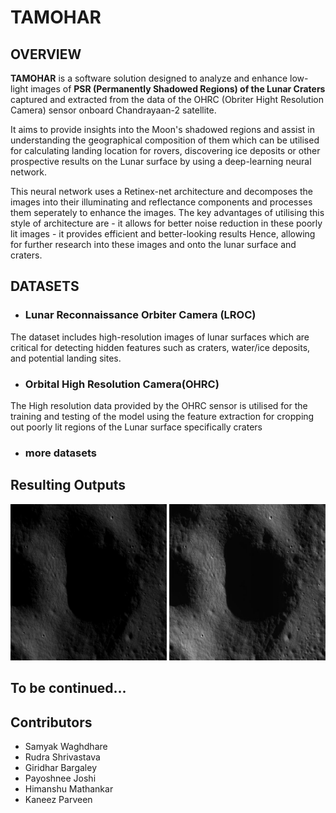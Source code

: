 # TAMOHAR 

## OVERVIEW 

__TAMOHAR__ is a software solution designed to analyze and enhance low-light images of **PSR (Permanently Shadowed Regions) of the Lunar Craters** captured and extracted from the data of the OHRC (Obriter Hight Resolution Camera) sensor onboard Chandrayaan-2 satellite.

It aims to provide insights into the Moon's shadowed regions and assist in understanding the geographical composition of them which can be utilised for calculating landing location for rovers, discovering ice deposits or other prospective results on the Lunar surface by using a deep-learning neural network.

This neural network uses a Retinex-net architecture and decomposes the images into their illuminating and reflectance components and processes them seperately to enhance the images.
The key advantages of utilising this style of architecture are 
    - it allows for better noise reduction in these poorly lit images
    - it provides efficient and better-looking results
Hence, allowing for further research into these images and onto the lunar surface and craters.

## DATASETS 

- ### Lunar Reconnaissance Orbiter Camera (LROC) 
 The dataset includes high-resolution images of lunar surfaces which are critical for detecting hidden features such as craters, water/ice deposits, and potential landing sites.

- ### Orbital High Resolution Camera(OHRC)
 The High resolution data provided by the OHRC sensor is utilised for the training and testing of the model using the feature extraction for cropping out poorly lit regions of the Lunar surface specifically craters

- ### more datasets

## Resulting Outputs
  <img src="https://github.com/rudraxix/SIH-Tamohar/blob/main/Dataset-ImgEdit/6_jpg.rf.8eca318e6b54b89554e207fe81b12993.jpg" alt="Image description" width="250" height="250"> 
  <img src="https://github.com/rudraxix/SIH-Tamohar/blob/main/Dataset-ImgOriginal/6_jpg.rf.8eca318e6b54b89554e207fe81b12993.jpg" alt="Image description" width="250" height="250">
 
  
## To be continued...

## Contributors
 - Samyak Waghdhare
 - Rudra Shrivastava
 - Giridhar Bargaley
 - Payoshnee Joshi
 - Himanshu Mathankar
 - Kaneez Parveen